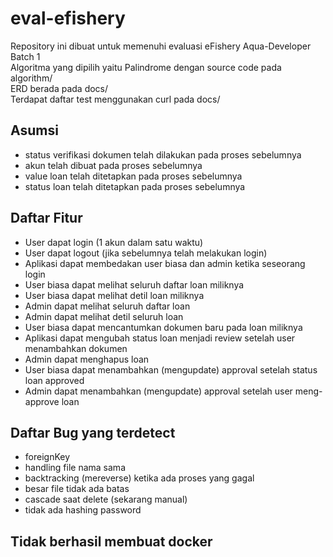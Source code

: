 # eval-efishery
Repository ini dibuat untuk memenuhi evaluasi eFishery Aqua-Developer Batch 1  
Algoritma yang dipilih yaitu Palindrome dengan source code pada algorithm/  
ERD berada pada docs/  
Terdapat daftar test menggunakan curl pada docs/  

## Asumsi
* status verifikasi dokumen telah dilakukan pada proses sebelumnya
* akun telah dibuat pada proses sebelumnya
* value loan telah ditetapkan pada proses sebelumnya
* status loan telah ditetapkan pada proses sebelumnya

## Daftar Fitur
* User dapat login (1 akun dalam satu waktu)
* User dapat logout (jika sebelumnya telah melakukan login)
* Aplikasi dapat membedakan user biasa dan admin ketika seseorang login
* User biasa dapat melihat seluruh daftar loan miliknya
* User biasa dapat melihat detil loan miliknya
* Admin dapat melihat seluruh daftar loan
* Admin dapat melihat detil seluruh loan
* User biasa dapat mencantumkan dokumen baru pada loan miliknya
* Aplikasi dapat mengubah status loan menjadi review setelah user menambahkan dokumen
* Admin dapat menghapus loan
* User biasa dapat menambahkan (mengupdate) approval setelah status loan approved
* Admin dapat menambahkan (mengupdate) approval setelah user meng-approve loan

## Daftar Bug yang terdetect
* foreignKey
* handling file nama sama
* backtracking (mereverse) ketika ada proses yang gagal
* besar file tidak ada batas
* cascade saat delete (sekarang manual)
* tidak ada hashing password

## Tidak berhasil membuat docker
